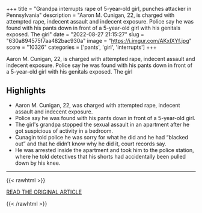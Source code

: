 +++
title = "Grandpa interrupts rape of 5-year-old girl, punches attacker in Pennsylvania"
description = "Aaron M. Cunigan, 22, is charged with attempted rape, indecent assault and indecent exposure. Police say he was found with his pants down in front of a 5-year-old girl with his genitals exposed. The girl"
date = "2022-08-27 21:15:27"
slug = "630a894575f7aa482bac930a"
image = "https://i.imgur.com/AKxIXYf.jpg"
score = "10326"
categories = ['pants', 'girl', 'interrupts']
+++

Aaron M. Cunigan, 22, is charged with attempted rape, indecent assault and indecent exposure. Police say he was found with his pants down in front of a 5-year-old girl with his genitals exposed. The girl

## Highlights

- Aaron M. Cunigan, 22, was charged with attempted rape, indecent assault and indecent exposure.
- Police say he was found with his pants down in front of a 5-year-old girl.
- The girl's grandpa stopped the sexual assault in an apartment after he got suspicious of activity in a bedroom.
- Cunagin told police he was sorry for what he did and he had “blacked out” and that he didn’t know why he did it, court records say.
- He was arrested inside the apartment and took him to the police station, where he told detectives that his shorts had accidentally been pulled down by his knee.

---

{{< rawhtml >}}
  <p class="article-category">
    <a target="_blank" href="https://www.mlive.com/news/us-world/2022/08/grandpa-interrupts-rape-of-5-year-old-girl-punches-attacker-in-pennsylvania.html?outputType=amp">READ THE ORIGINAL ARTICLE</a>
  </p>
{{< /rawhtml >}}
